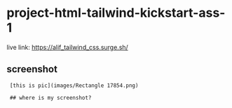 # project-html-tailwind-kickstart-ass-1

live link: https://alif_tailwind_css.surge.sh/


## screenshot
    

     [this is pic](images/Rectangle 17854.png)

     ## where is my screenshot?
